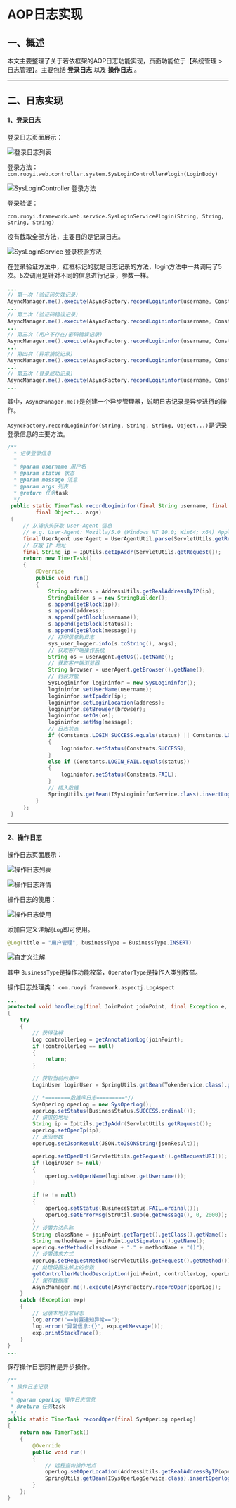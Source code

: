 # AOP日志实现

## 一、概述
本文主要整理了关于若依框架的AOP日志功能实现，页面功能位于【系统管理 > 日志管理】。主要包括 **登录日志** 以及 **操作日志** 。

---
## 二、日志实现
#### 1、登录日志
登录日志页面展示：

![登录日志列表](img01/20210529150849487.png)

登录方法： 
`com.ruoyi.web.controller.system.SysLoginController#login(LoginBody)`

![SysLoginController 登录方法](img01/20210529151822829.png)

登录验证：

`com.ruoyi.framework.web.service.SysLoginService#login(String, String, String, String)`

没有截取全部方法，主要目的是记录日志。

![SysLoginService 登录校验方法](img01/20210529152041320.png)

在登录验证方法中，红框标记的就是日志记录的方法，login方法中一共调用了5次。5次调用是针对不同的信息进行记录，参数一样。

```java
...
// 第一次 (验证码失效记录)
AsyncManager.me().execute(AsyncFactory.recordLogininfor(username, Constants.LOGIN_FAIL, MessageUtils.message("user.jcaptcha.expire")));
...
// 第二次 (验证码错误记录)
AsyncManager.me().execute(AsyncFactory.recordLogininfor(username, Constants.LOGIN_FAIL, MessageUtils.message("user.jcaptcha.error")));
...
// 第三次 (用户不存在/密码错误记录)
AsyncManager.me().execute(AsyncFactory.recordLogininfor(username, Constants.LOGIN_FAIL, MessageUtils.message("user.password.not.match")));
...
// 第四次 (异常捕捉记录)
AsyncManager.me().execute(AsyncFactory.recordLogininfor(username, Constants.LOGIN_FAIL, e.getMessage()));
...
// 第五次 (登录成功记录)
AsyncManager.me().execute(AsyncFactory.recordLogininfor(username, Constants.LOGIN_SUCCESS, MessageUtils.message("user.login.success")));
...

```
其中，```AsyncManager.me()```是创建一个异步管理器，说明日志记录是异步进行的操作。

```AsyncFactory.recordLogininfor(String, String, String, Object...)```是记录登录信息的主要方法。

```java
/**
  * 记录登录信息
  * 
  * @param username 用户名
  * @param status 状态
  * @param message 消息
  * @param args 列表
  * @return 任务task
  */
 public static TimerTask recordLogininfor(final String username, final String status, final String message,
         final Object... args)
 {
 	 // 从请求头获取 User-Agent 信息
 	 // e.g. User-Agent: Mozilla/5.0 (Windows NT 10.0; Win64; x64) AppleWebKit/537.36 (KHTML, like Gecko) Chrome/91.0.4472.77 Safari/537.36 Edg/91.0.864.37
     final UserAgent userAgent = UserAgentUtil.parse(ServletUtils.getRequest().getHeader("User-Agent"));
     // 获取 IP 地址
     final String ip = IpUtils.getIpAddr(ServletUtils.getRequest());
     return new TimerTask()
     {
         @Override
         public void run()
         {
             String address = AddressUtils.getRealAddressByIP(ip);
             StringBuilder s = new StringBuilder();
             s.append(getBlock(ip));
             s.append(address);
             s.append(getBlock(username));
             s.append(getBlock(status));
             s.append(getBlock(message));
             // 打印信息到日志
             sys_user_logger.info(s.toString(), args);
             // 获取客户端操作系统
             String os = userAgent.getOs().getName();
             // 获取客户端浏览器
             String browser = userAgent.getBrowser().getName();
             // 封装对象
             SysLogininfor logininfor = new SysLogininfor();
             logininfor.setUserName(username);
             logininfor.setIpaddr(ip);
             logininfor.setLoginLocation(address);
             logininfor.setBrowser(browser);
             logininfor.setOs(os);
             logininfor.setMsg(message);
             // 日志状态
             if (Constants.LOGIN_SUCCESS.equals(status) || Constants.LOGOUT.equals(status))
             {
                 logininfor.setStatus(Constants.SUCCESS);
             }
             else if (Constants.LOGIN_FAIL.equals(status))
             {
                 logininfor.setStatus(Constants.FAIL);
             }
             // 插入数据
             SpringUtils.getBean(ISysLogininforService.class).insertLogininfor(logininfor);
         }
     };
 }
```
---
#### 2、操作日志
操作日志页面展示：

![操作日志列表](img01/20210529150905508.png)

![操作日志详情](img01/20210529150919622.png)

操作日志的使用：

![操作日志使用](img01/20210529154008440.png)

添加自定义注解```@Log```即可使用。
```java
@Log(title = "用户管理", businessType = BusinessType.INSERT)
```
![自定义注解](img01/20210529154209348.png)

其中 ```BusinessType```是操作功能枚举，```OperatorType```是操作人类别枚举。

操作日志处理类：
`com.ruoyi.framework.aspectj.LogAspect`

```java
...
protected void handleLog(final JoinPoint joinPoint, final Exception e, Object jsonResult)
{
    try
    {
        // 获得注解
        Log controllerLog = getAnnotationLog(joinPoint);
        if (controllerLog == null)
        {
            return;
        }

        // 获取当前的用户
        LoginUser loginUser = SpringUtils.getBean(TokenService.class).getLoginUser(ServletUtils.getRequest());

        // *========数据库日志=========*//
        SysOperLog operLog = new SysOperLog();
        operLog.setStatus(BusinessStatus.SUCCESS.ordinal());
        // 请求的地址
        String ip = IpUtils.getIpAddr(ServletUtils.getRequest());
        operLog.setOperIp(ip);
        // 返回参数
        operLog.setJsonResult(JSON.toJSONString(jsonResult));

        operLog.setOperUrl(ServletUtils.getRequest().getRequestURI());
        if (loginUser != null)
        {
            operLog.setOperName(loginUser.getUsername());
        }

        if (e != null)
        {
            operLog.setStatus(BusinessStatus.FAIL.ordinal());
            operLog.setErrorMsg(StrUtil.sub(e.getMessage(), 0, 2000));
        }
        // 设置方法名称
        String className = joinPoint.getTarget().getClass().getName();
        String methodName = joinPoint.getSignature().getName();
        operLog.setMethod(className + "." + methodName + "()");
        // 设置请求方式
        operLog.setRequestMethod(ServletUtils.getRequest().getMethod());
        // 处理设置注解上的参数
        getControllerMethodDescription(joinPoint, controllerLog, operLog);
        // 保存数据库
        AsyncManager.me().execute(AsyncFactory.recordOper(operLog));
    }
    catch (Exception exp)
    {
        // 记录本地异常日志
        log.error("==前置通知异常==");
        log.error("异常信息:{}", exp.getMessage());
        exp.printStackTrace();
    }
}
...
```
保存操作日志同样是异步操作。

```java
/**
 * 操作日志记录
 * 
 * @param operLog 操作日志信息
 * @return 任务task
 */
public static TimerTask recordOper(final SysOperLog operLog)
{
    return new TimerTask()
    {
        @Override
        public void run()
        {
            // 远程查询操作地点
            operLog.setOperLocation(AddressUtils.getRealAddressByIP(operLog.getOperIp()));
            SpringUtils.getBean(ISysOperLogService.class).insertOperlog(operLog);
        }
    };
}
```

